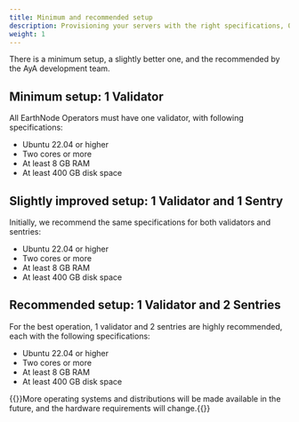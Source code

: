 ```yaml
---
title: Minimum and recommended setup
description: Provisioning your servers with the right specifications, OS and resources.
weight: 1
---
```

There is a minimum setup, a slightly better one, and the recommended by the AyA 
development team.

## Minimum setup: 1 Validator
All EarthNode Operators must have one validator, with following 
specifications:
* Ubuntu 22.04 or higher
* Two cores or more
* At least 8 GB RAM
* At least 400 GB disk space

## Slightly improved setup: 1 Validator and 1 Sentry
Initially, we recommend the same specifications for both validators and sentries:
* Ubuntu 22.04 or higher
* Two cores or more
* At least 8 GB RAM
* At least 400 GB disk space

## Recommended setup: 1 Validator and 2 Sentries
For the best operation, 1 validator and 2 sentries are highly recommended, each with 
the following specifications:
* Ubuntu 22.04 or higher
* Two cores or more
* At least 8 GB RAM
* At least 400 GB disk space

{{<alert title="Note">}}More operating systems and distributions will be made available
in the future, and the hardware requirements will change.{{</alert>}}
